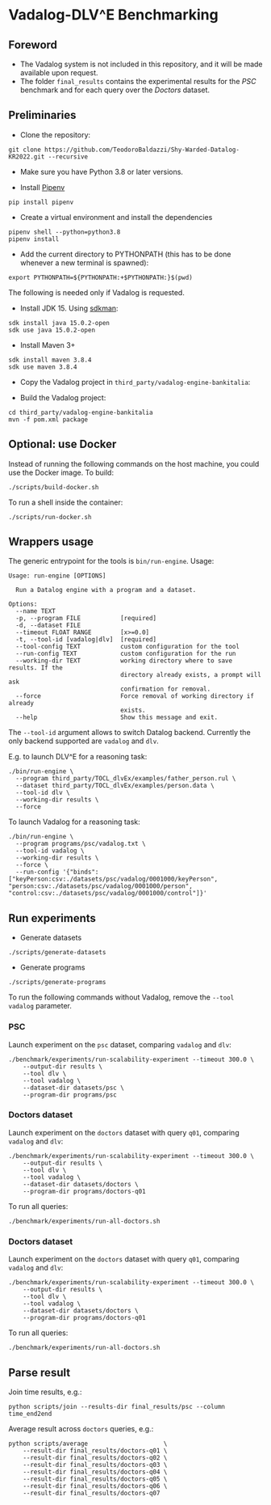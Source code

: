 # Vadalog-DLV^E Benchmarking

## Foreword

* The Vadalog system is not included in this repository, and 
  it will be made available upon request.
* The folder `final_results` contains the experimental results for the _PSC_
    benchmark and for each query over the _Doctors_ dataset.

## Preliminaries

- Clone the repository:
```
git clone https://github.com/TeodoroBaldazzi/Shy-Warded-Datalog-KR2022.git --recursive
```

- Make sure you have Python 3.8 or later versions.

- Install [Pipenv](https://pipenv.pypa.io/en/latest/)
```
pip install pipenv
```

- Create a virtual environment and install the dependencies
```
pipenv shell --python=python3.8
pipenv install
```

- Add the current directory to PYTHONPATH (this has to be done whenever a new terminal is spawned):
```
export PYTHONPATH=${PYTHONPATH:+$PYTHONPATH:}$(pwd)
```

The following is needed only if Vadalog is requested.

- Install JDK 15. Using [sdkman](https://sdkman.io/):
```
sdk install java 15.0.2-open
sdk use java 15.0.2-open
```

- Install Maven 3+
```
sdk install maven 3.8.4
sdk use maven 3.8.4
```

- Copy the Vadalog project in `third_party/vadalog-engine-bankitalia`:

- Build the Vadalog project:
```
cd third_party/vadalog-engine-bankitalia
mvn -f pom.xml package
```

## Optional: use Docker

Instead of running the following commands on the host machine,
you could use the Docker image. To build:
```
./scripts/build-docker.sh
```

To run a shell inside the container:
```
./scripts/run-docker.sh
```

## Wrappers usage

The generic entrypoint for the tools is `bin/run-engine`. Usage:
```
Usage: run-engine [OPTIONS]

  Run a Datalog engine with a program and a dataset.

Options:
  --name TEXT
  -p, --program FILE           [required]
  -d, --dataset FILE
  --timeout FLOAT RANGE        [x>=0.0]
  -t, --tool-id [vadalog|dlv]  [required]
  --tool-config TEXT           custom configuration for the tool
  --run-config TEXT            custom configuration for the run
  --working-dir TEXT           working directory where to save results. If the
                               directory already exists, a prompt will ask
                               confirmation for removal.
  --force                      Force removal of working directory if already
                               exists.
  --help                       Show this message and exit.
```

The `--tool-id` argument allows to switch Datalog backend.
Currently the only backend supported are `vadalog` and `dlv`.

E.g. to launch DLV^E for a reasoning task:
```
./bin/run-engine \
  --program third_party/TOCL_dlvEx/examples/father_person.rul \
  --dataset third_party/TOCL_dlvEx/examples/person.data \
  --tool-id dlv \
  --working-dir results \
  --force
```

To launch Vadalog for a reasoning task:
```
./bin/run-engine \
  --program programs/psc/vadalog.txt \
  --tool-id vadalog \
  --working-dir results \
  --force \
  --run-config '{"binds": ["keyPerson:csv:./datasets/psc/vadalog/0001000/keyPerson", "person:csv:./datasets/psc/vadalog/0001000/person", "control:csv:./datasets/psc/vadalog/0001000/control"]}'
```

## Run experiments

- Generate datasets
```
./scripts/generate-datasets
```
- Generate programs
```
./scripts/generate-programs
```

To run the following commands without Vadalog, remove the `--tool vadalog` parameter.

### PSC

Launch experiment on the `psc` dataset, comparing `vadalog` and `dlv`:

```
./benchmark/experiments/run-scalability-experiment --timeout 300.0 \
    --output-dir results \
    --tool dlv \
    --tool vadalog \
    --dataset-dir datasets/psc \
    --program-dir programs/psc
```

### Doctors dataset


Launch experiment on the `doctors` dataset 
with query `q01`, comparing `vadalog` and `dlv`:

```
./benchmark/experiments/run-scalability-experiment --timeout 300.0 \
    --output-dir results \
    --tool dlv \
    --tool vadalog \
    --dataset-dir datasets/doctors \
    --program-dir programs/doctors-q01
```

To run all queries:

```
./benchmark/experiments/run-all-doctors.sh
```

### Doctors dataset


Launch experiment on the `doctors` dataset 
with query `q01`, comparing `vadalog` and `dlv`:

```
./benchmark/experiments/run-scalability-experiment --timeout 300.0 \
    --output-dir results \
    --tool dlv \
    --tool vadalog \
    --dataset-dir datasets/doctors \
    --program-dir programs/doctors-q01
```

To run all queries:

```
./benchmark/experiments/run-all-doctors.sh
```

## Parse result

Join time results, e.g.:

```
python scripts/join --results-dir final_results/psc --column time_end2end
```

Average result across `doctors` queries, e.g.:
```
python scripts/average                     \
    --result-dir final_results/doctors-q01 \
    --result-dir final_results/doctors-q02 \
    --result-dir final_results/doctors-q03 \
    --result-dir final_results/doctors-q04 \
    --result-dir final_results/doctors-q05 \
    --result-dir final_results/doctors-q06 \
    --result-dir final_results/doctors-q07
```
